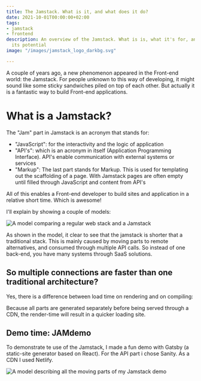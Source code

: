 ```yaml
---
title: The Jamstack. What is it, and what does it do?
date: 2021-10-01T00:00:00+02:00
tags:
- jamstack
- frontend
description: An overview of the Jamstack. What is is, what it's for, and how to unleash
  its potential
image: "/images/jamstack_logo_darkbg.svg"

---
```

A couple of years ago, a new phenomenon appeared in the Front-end world: the Jamstack. For people unknown to this way of developing, it might sound like some sticky sandwiches piled on top of each other. But actually it is a fantastic way to build Front-end applications.

# What is a Jamstack?

The "Jam" part in Jamstack is an acronym that stands for:

* "JavaScript": for the interactivity and the logic of application
* "API's": which is an acronym in itself (Application Programming Interface). API's enable communication with external systems or services
* "Markup": The last part stands for Markup. This is used for templating out the scaffolding of a page. With Jamstack pages are often empty until filled through JavaScript and content from API's

All of this enables a Front-end developer to build sites and application in a relative short time. Which is awesome!

I'll explain by showing a couple of models:

![A model comparing a regular web stack and a Jamstack](https://www.sharevalue.nl/images/sharevalue/blogs/schema_JAMstack.png "A regular web stack in comparison to a Jamstack")

As shown in the model, it clear to see that the jamstack is shorter that a traditional stack. This is mainly caused by moving parts to remote alternatives, and consumed through multiple API calls. So instead of one back-end, you have many systems through SaaS solutions.

## So multiple connections are faster than one traditional architecture?

Yes, there is a difference between load time on rendering and on compiling:

Because all parts are generated separately before being served through a CDN, the render-time will result in a quicker loading site.

## Demo time: JAMdemo

To demonstrate te use of the Jamstack, I made a fun demo with Gatsby (a static-site generator based on React). For the API part i chose Sanity. As a CDN I used Netlify. 

![A model describing all the moving parts of my Jamstack demo](https://www.sharevalue.nl/images/sharevalue/blogs/jamstack_onderdelen.png "A model describing all the moving parts of my Jamstack demo")
